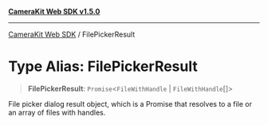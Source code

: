 [**CameraKit Web SDK v1.5.0**](../README.md)

***

[CameraKit Web SDK](../globals.md) / FilePickerResult

# Type Alias: FilePickerResult

> **FilePickerResult**: `Promise`\<`FileWithHandle` \| `FileWithHandle`[]\>

File picker dialog result object, which is a Promise that resolves to a file or an array of files with handles.
